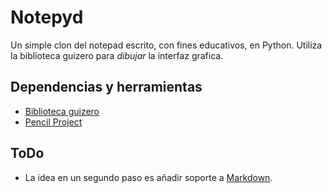 # Notepyd

Un simple clon del notepad escrito, con fines educativos, en Python. Utiliza la biblioteca guizero para _dibujar_ la interfaz grafica.

## Dependencias y herramientas

- [Biblioteca guizero](https://lawsie.github.io/guizero/)
- [Pencil Project](https://pencil.evolus.vn/)

## ToDo

- La idea en un segundo paso es añadir soporte a [Markdown](https://es.wikipedia.org/wiki/Markdown).
